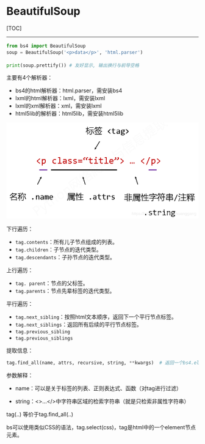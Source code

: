 # BeautifulSoup

[TOC]

<!-- toc -->

---

```python
from bs4 import BeautifulSoup
soup = BeautifulSoup('<p>data</p>', 'html.parser')

print(soup.prettify()) # 友好显示, 输出换行与前导空格
```

主要有4个解析器：

* bs4的html解析器：html.parser，需安装bs4
* lxml的html解析器：lxml，需安装lxml
* lxml的xml解析器：xml，需安装lxml
* html5lib的解析器：html5lib，需安装html5lib



![](images/bs4/tag.png)


下行遍历：

* `tag.contents`：所有儿子节点组成的列表。
* `tag.children`：子节点的迭代类型。
* `tag.descendants`：子孙节点的迭代类型。

上行遍历：

* `tag. parent`：节点的父标签。
* `tag.parents`：节点先辈标签的迭代类型。

平行遍历：

*  `tag.next_sibling`：按照html文本顺序，返回下一个平行节点标签。
* `tag.next_siblings`：返回所有后续的平行节点标签。
* `tag.previous_sibling`
* `tag.previous_siblings`

 

提取信息：

```python
tag.find_all(name, attrs, recursive, string, **kwargs)  # 返回一个bs4.element.Tag的列表
```

参数解释：

* name：可以是关于标签的列表、正则表达式、函数（对tag进行过滤）

* string：<>…</>中字符串区域的检索字符串（就是只检索非属性字符串）

tag(..) 等价于tag.find_all(..)


bs可以使用类似CSS的语法，tag.select(css)，tag是html中的一个element节点元素。

